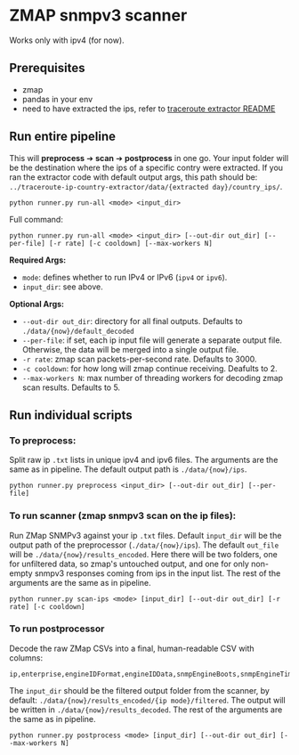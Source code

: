 # ZMAP snmpv3 scanner

Works only with ipv4 (for now).

## Prerequisites
- zmap
- pandas in your env
- need to have extracted the ips, refer to [traceroute extractor README](../traceroute-ip-country-extractor//README.md)

## Run entire pipeline
This will **preprocess** ➔ **scan** ➔ **postprocess** in one go. Your input folder will be the destination where the ips of a specific contry were extracted. If you ran the extractor code with default output args, this path should be: `../traceroute-ip-country-extractor/data/{extracted day}/country_ips/`.
```
python runner.py run-all <mode> <input_dir>
```

Full command:
```
python runner.py run-all <mode> <input_dir> [--out-dir out_dir] [--per-file] [-r rate] [-c cooldown] [--max-workers N]
```
**Required Args:**
- `mode`: defines whether to run IPv4 or IPv6 (`ipv4` or `ipv6`).
- `input_dir`: see above.

**Optional Args:**
- `--out-dir out_dir`: directory for all final outputs. Defaults to `./data/{now}/default_decoded`
- `--per-file`: if set, each ip input file will generate a separate output file. Otherwise, the data will be merged into a single output file. 
- `-r rate`: zmap scan packets-per-second rate. Defaults to 3000.
- `-c cooldown`: for how long will zmap continue receiving. Deafults to 2.
- `--max-workers N`: max number of threading workers for decoding zmap scan results. Defaults to 5.


## Run individual scripts

### To preprocess: 
Split raw ip `.txt` lists in unique ipv4 and ipv6 files. The arguments are the same as in pipeline. The default output path is `./data/{now}/ips`.
```
python runner.py preprocess <input_dir> [--out-dir out_dir] [--per-file]
```

### To run scanner (zmap snmpv3 scan on the ip files):
Run ZMap SNMPv3 against your ip `.txt` files. Default `input_dir` will be the output path of the preprocessor (`./data/{now}/ips`). The default `out_file` will be `./data/{now}/results_encoded`. Here there will be two folders, one for unfiltered data, so zmap's untouched output, and one for only non-empty snmpv3 responses coming from ips in the input list. The rest of the arguments are the same as in pipeline.
```
python runner.py scan-ips <mode> [input_dir] [--out-dir out_dir] [-r rate] [-c cooldown]
```

### To run postprocessor 
Decode the raw ZMap CSVs into a final, human-readable CSV with columns: 
```
ip,enterprise,engineIDFormat,engineIDData,snmpEngineBoots,snmpEngineTime
```
The `input_dir` should be the filtered output folder from the scanner, by default: `./data/{now}/results_encoded/{ip mode}/filtered`. The output will be written in `./data/{now}/results_decoded`. The rest of the arguments are the same as in pipeline.

```
python runner.py postprocess <mode> [input_dir] [--out-dir out_dir] [--max-workers N]
```
